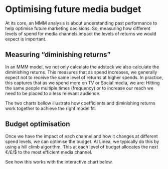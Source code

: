 

# Optimising future media budget

At its core, an MMM analysis is about understanding past performance to help optimise future marketing decisions. So, measuring how different levels of spend for media channels impact the levels of returns we would expect is important.

## Measuring “diminishing returns”

In an MMM model, we not only calculate the adstock we also calculate the diminishing returns. This measures that as spend increases, we generally expect not to receive the same level of returns at higher spends. In practice, this captures that as we spend more on TV or Social media, we are: Hitting the same people multiple times (frequency) or to increase our reach we need to be placed to a less relevant audience.

The two charts bellow illustrate how coefficients and diminishing returns work together to achieve the right model fit.

<div id="ols-widget"></div>

## Budget optimisation

Once we have the impact of each channel and how it changes at different spend levels, we can optimise the budget. At Linea, we typically do this by using a hill climb algorithm. This at each level of budget allocates the next €/£/$ to the most efficient media channel. 

See how this works with the interactive chart below.

<div id="optim-widget"></div>